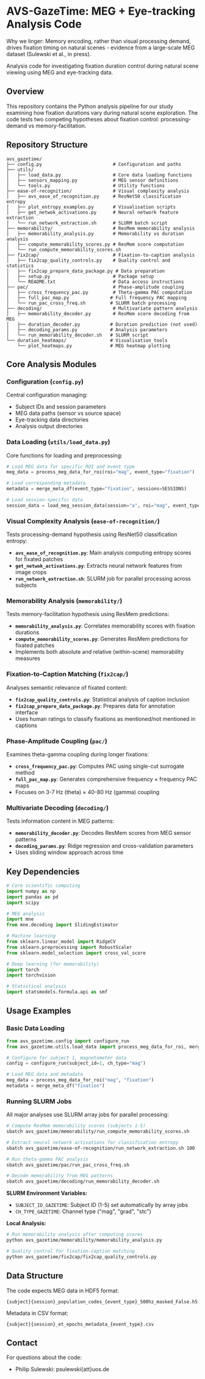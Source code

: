 # AVS-GazeTime: MEG + Eye-tracking Analysis Code

Why we linger: Memory encoding, rather than visual processing demand, drives fixation timing on natural scenes - evidence from a large-scale MEG dataset (Sulewski et al., in press).

Analysis code for investigating fixation duration control during natural scene viewing using MEG and eye-tracking data.


## Overview

This repository contains the Python analysis pipeline for our study examining how fixation durations vary during natural scene exploration. The code tests two competing hypotheses about fixation control: processing-demand vs memory-facilitation.

## Repository Structure

```
avs_gazetime/
├── config.py                          # Configuration and paths
├── utils/
│   ├── load_data.py                   # Core data loading functions
│   ├── sensors_mapping.py             # MEG sensor definitions
│   └── tools.py                       # Utility functions
├── ease-of-recognition/               # Visual complexity analysis
│   ├── avs_ease_of_recognition.py     # ResNet50 classification entropy
│   ├── plot_entropy_examples.py       # Visualisation scripts
│   ├── get_netwok_activations.py      # Neural network feature extraction
│   └── run_network_extraction.sh      # SLURM batch script
├── memorability/                      # ResMem memorability analysis
│   ├── memorability_analysis.py       # Memorability vs duration analysis
│   ├── compute_memorability_scores.py # ResMem score computation
│   └── run_compute_memorability_scores.sh
├── fix2cap/                           # Fixation-to-caption analysis
│   ├── fix2cap_quality_controls.py    # Quality control and statistics
│   ├── fix2cap_prepare_data_package.py # Data preparation
│   ├── setup.py                       # Package setup
│   └── README.txt                     # Data access instructions
├── pac/                               # Phase-amplitude coupling
│   ├── cross_frequency_pac.py         # Theta-gamma PAC computation
│   ├── full_pac_map.py               # Full frequency PAC mapping
│   └── run_pac_cross_freq.sh         # SLURM batch processing
├── decoding/                          # Multivariate pattern analysis
│   ├── memorability_decoder.py        # ResMem score decoding from MEG
│   ├── duration_decoder.py           # Duration prediction (not used)
│   ├── decoding_params.py            # Analysis parameters
│   └── run_memorability_decoder.sh   # SLURM script
└── duration_heatmaps/                # Visualisation tools
    └── plot_heatmaps.py              # MEG heatmap plotting
```

## Core Analysis Modules

### Configuration (`config.py`)
Central configuration managing:
- Subject IDs and session parameters
- MEG data paths (sensor vs source space)
- Eye-tracking data directories
- Analysis output directories

### Data Loading (`utils/load_data.py`)
Core functions for loading and preprocessing:
```python
# Load MEG data for specific ROI and event type
meg_data = process_meg_data_for_roi(roi="mag", event_type="fixation")

# Load corresponding metadata
metadata = merge_meta_df(event_type="fixation", sessions=SESSIONS)

# Load session-specific data
session_data = load_meg_session_data(session="a", roi="mag", event_type="fixation")
```

### Visual Complexity Analysis (`ease-of-recognition/`)
Tests processing-demand hypothesis using ResNet50 classification entropy:
- **`avs_ease_of_recognition.py`**: Main analysis computing entropy scores for fixated patches
- **`get_netwok_activations.py`**: Extracts neural network features from image crops
- **`run_network_extraction.sh`**: SLURM job for parallel processing across subjects

### Memorability Analysis (`memorability/`)
Tests memory-facilitation hypothesis using ResMem predictions:
- **`memorability_analysis.py`**: Correlates memorability scores with fixation durations
- **`compute_memorability_scores.py`**: Generates ResMem predictions for fixated patches
- Implements both absolute and relative (within-scene) memorability measures

### Fixation-to-Caption Matching (`fix2cap/`)
Analyses semantic relevance of fixated content:
- **`fix2cap_quality_controls.py`**: Statistical analysis of caption inclusion
- **`fix2cap_prepare_data_package.py`**: Prepares data for annotation interface
- Uses human ratings to classify fixations as mentioned/not mentioned in captions

### Phase-Amplitude Coupling (`pac/`)
Examines theta-gamma coupling during longer fixations:
- **`cross_frequency_pac.py`**: Computes PAC using single-cut surrogate method
- **`full_pac_map.py`**: Generates comprehensive frequency × frequency PAC maps
- Focuses on 3-7 Hz (theta) × 40-80 Hz (gamma) coupling

### Multivariate Decoding (`decoding/`)
Tests information content in MEG patterns:
- **`memorability_decoder.py`**: Decodes ResMem scores from MEG sensor patterns
- **`decoding_params.py`**: Ridge regression and cross-validation parameters
- Uses sliding window approach across time

## Key Dependencies

```python
# Core scientific computing
import numpy as np
import pandas as pd
import scipy

# MEG analysis
import mne
from mne.decoding import SlidingEstimator

# Machine learning
from sklearn.linear_model import RidgeCV
from sklearn.preprocessing import RobustScaler
from sklearn.model_selection import cross_val_score

# Deep learning (for memorability)
import torch
import torchvision

# Statistical analysis
import statsmodels.formula.api as smf
```

## Usage Examples

### Basic Data Loading
```python
from avs_gazetime.config import configure_run
from avs_gazetime.utils.load_data import process_meg_data_for_roi, merge_meta_df

# Configure for subject 1, magnetometer data
config = configure_run(subject_id=1, ch_type="mag")

# Load MEG data and metadata
meg_data = process_meg_data_for_roi("mag", "fixation")
metadata = merge_meta_df("fixation")
```

### Running SLURM Jobs

All major analyses use SLURM array jobs for parallel processing:

```bash
# Compute ResMem memorability scores (subjects 1-5)
sbatch avs_gazetime/memorability/run_compute_memorability_scores.sh

# Extract neural network activations for classification entropy
sbatch avs_gazetime/ease-of-recognition/run_network_extraction.sh 100  # crop size

# Run theta-gamma PAC analysis
sbatch avs_gazetime/pac/run_pac_cross_freq.sh

# Decode memorability from MEG patterns
sbatch avs_gazetime/decoding/run_memorability_decoder.sh
```

**SLURM Environment Variables:**
- `SUBJECT_ID_GAZETIME`: Subject ID (1-5) set automatically by array jobs
- `CH_TYPE_GAZETIME`: Channel type ("mag", "grad", "stc")

**Local Analysis:**
```bash
# Run memorability analysis after computing scores
python avs_gazetime/memorability/memorability_analysis.py

# Quality control for fixation-caption matching
python avs_gazetime/fix2cap/fix2cap_quality_controls.py
```

## Data Structure

The code expects MEG data in HDF5 format:
```
{subject}{session}_population_codes_{event_type}_500hz_masked_False.h5
```

Metadata in CSV format:
```
{subject}{session}_et_epochs_metadata_{event_type}.csv
```

## Contact

For questions about the code:
- Philip Sulewski: psulewski{att}uos.de
